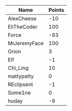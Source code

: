 | Name         | Points |
|--------------|--------|
| AlexCheese   | -10    |
| EliTheCoder  | 100    |
| Force        | -93    |
| MrJeremyFace | 100    |
| Orion        | 3      |
| Elf          | -1     |
| Chi_Ling     | 10     |
| mattypatty   | 0      |
| REclipsent   | -1     |
| Some1ne      | 0      |
| huday        | -9     |